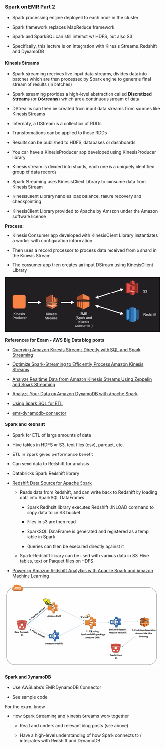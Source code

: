 ### Spark on EMR Part 2

* Spark processing engine deployed to each node in the cluster

* Spark framework replaces MapReduce framework

* Spark and SparkSQL can still interact w/ HDFS, but also S3

* Specifically, this lecture is on integration with Kinesis Streams, Redshift and DynamoDB

#### Kinesis Streams

* Spark streaming receives live input data streams, divides data into batches which are then processed by Spark engine to generate final stream of results (in batches)

* Spark streaming provides a high-level abstraction called **Discretized Streams** (or **DStreams**) which are a continuous stream of data

* DStreams can then be created from input data streams from sources like Kinesis Streams

* Internally, a DStream is a collection of RDDs

* Transformations can be applied to these RDDs

* Results can be published to HDFS, databases or dashboards

* You can have a KinesisProducer app developed using KinesisProducer library

* Kinesis stream is divided into shards, each one is a uniquely identified group of data records

* Spark Streaming uses KinesisClient Library to consume data from Kinesis Stream

* KinesisClient Library handles load balance, failure recovery and checkpointing

* KinesisClient Library provided to Apache by Amazon under the Amazon software license

**Process:**

* Kinesis Consumer app developed with KinesisClient Library instantiates a worker with configuration information

* Then uses a record processor to process data received from a shard in the Kinesis Stream

* The consumer app then creates an input DStream using KinesisClient Library

![image alt text](../images/domain3_4.png)

**References for Exam - AWS Big Data blog posts**

* [Querying Amazon Kinesis Streams Directly with SQL and Spark Streaming](https://aws.amazon.com/blogs/big-data/querying-amazon-kinesis-streams-directly-with-sql-and-spark-streaming/)

* [Optimize Spark-Streaming to Efficiently Process Amazon Kinesis Streams](https://aws.amazon.com/blogs/big-data/optimize-spark-streaming-to-efficiently-process-amazon-kinesis-streams/)

* [Analyze Realtime Data from Amazon Kinesis Streams Using Zeppelin and Spark Streaming](https://aws.amazon.com/blogs/big-data/analyze-realtime-data-from-amazon-kinesis-streams-using-zeppelin-and-spark-streaming/)

* [Analyze Your Data on Amazon DynamoDB with Apache Spark](https://aws.amazon.com/blogs/big-data/analyze-your-data-on-amazon-dynamodb-with-apache-spark/)

* [Using Spark SQL for ETL](https://aws.amazon.com/blogs/big-data/using-spark-sql-for-etl/)

* [emr-dynamodb-connector](https://github.com/awslabs/emr-dynamodb-connector)

#### Spark and Redhsift

* Spark for ETL of large amounts of data

* Hive tables in HDFS or S3, text files (csv), parquet, etc.

* ETL in Spark gives performance benefit

* Can send data to Redshift for analysis

* Databricks Spark Redshift library

* [Redshift Data Source for Apache Spark](https://github.com/databricks/spark-redshift)

    * Reads data from Redshift, and can write back to Redshift by loading data into SparkSQL DataFrames

        * Spark Redhsift library executes Redshift UNLOAD command to copy data to an S3 bucket

        * Files in s3 are then read

        * SparkSQL DataFrame is generated and registered as a temp table in Spark

        * Queries can then be executed directly against it

    * Spark-Redshift library can be used with various data in S3, Hive tables, text or Parquet files on HDFS

* [Powering Amazon Redshift Analytics with Apache Spark and Amazon Machine Learning](https://aws.amazon.com/blogs/big-data/powering-amazon-redshift-analytics-with-apache-spark-and-amazon-machine-learning/)

![redshift and spark and ML](images/spark_redshift.png)

#### Spark and DynamoDB

* Use AWSLabs’s EMR DynamoDB Connector

* See sample code

For the exam, know

* How Spark Streaming and Kinesis Streams work together

    * Read and understand relevant blog posts (see above)

    * Have a high-level understanding of how Spark connects to / integrates with Redshift and DynamoDB

